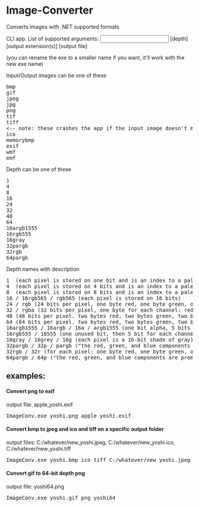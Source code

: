 # Image-Converter
Converts images with .NET supported formats

CLI app. List of supported arguments:
<input file> [depth] [output extension(s)] [output file]

(you can rename the exe to a smaller name if you want, it'll work with the new exe name)

Input/Output images can be one of these
<pre>
bmp
gif
jpeg
jpg
png
tif
tiff
<-- note: these crashes the app if the input image doesn't meet a certain criteria -->
ico
memorybmp
exif
wmf
emf
</pre>

Depth can be one of these
<pre>
1
4
8
16
24
32
48
64
16argb1555
16rgb555
16gray
32pargb
32rgb
64pargb
</pre>

Depth names with description
<pre>
1  (each pixel is stored on one bit and is an index to a palette of 2 colours)
4  (each pixel is stored on 4 bits and is an index to a palette of 16 colours)
8  (each pixel is stored on 8 bits and is an index to a palette of 256 colours)
16 / 16rgb565 / rgb565 (each pixel is stored on 16 bits)
24 / rgb (24 bits per pixel, one byte red, one byte green, one byte blue)
32 / rgba (32 bits per pixel, one byte for each channel: red, green, blue, alpha)
48 (48 bits per pixel. two bytes red, two bytes green, two bytes blue)
64 (64 bits per pixel. two bytes red, two bytes green, two bytes blue, two bytes alpha)
16argb1555 / 16argb / 16a / argb1555 (one bit alpha, 5 bits red, 5 bits green, 5 bits blue)
16rgb555 / 16555 (one unused bit, then 5 bit for each channel: red, green, blue)
16gray / 16grey / 16g (each pixel is a 16-bit shade of gray)
32pargb / 32p / pargb ("the red, green, and blue components are premultiplied according to the alpha component")
32rgb / 32r (for each pixel: one byte red, one byte green, one byte blue, and one unused byte. this happens when bmp version (0x1E) is set to 0 
64pargb / 64p ("the red, green, and blue components are premultiplied according to the alpha component")
</pre>

## examples:
#### Convert png to exif
output file: apple_yoshi.exif
<pre>ImageConv.exe yoshi.png apple_yoshi.exif</pre>

#### Convert bmp to jpeg and ico and tiff on a specific output folder
output files: C:/whatever/new_yoshi.jpeg, C:/whatever/new_yoshi.ico, C:/whatever/new_yoshi.tiff
<pre>ImageConv.exe yoshi.bmp ico tiff C:/whatever/new_yoshi.jpeg</pre>

#### Convert gif to 64-bit depth png
output file: yoshi64.png
<pre>ImageConv.exe yoshi.gif png yoshi64</pre>
